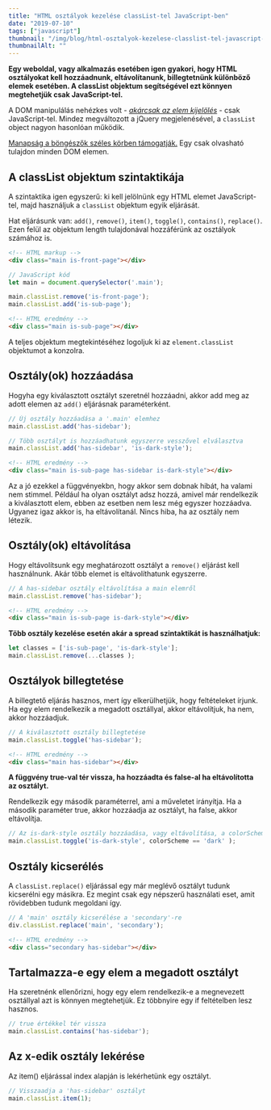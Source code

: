 ```yaml
---
title: "HTML osztályok kezelése classList-tel JavaScript-ben"
date: "2019-07-10"
tags: ["javascript"]
thumbnail: "/img/blog/html-osztalyok-kezelese-classlist-tel-javascript-ben.jpg"
thumbnailAlt: ""
---
```


**Egy weboldal, vagy alkalmazás esetében igen gyakori, hogy HTML osztályokat kell hozzáadnunk, eltávolítanunk, billegtetnünk különböző elemek esetében. A classList objektum segítségével ezt könnyen megtehetjük csak JavaScript-tel.**

A DOM manipulálás nehézkes volt - [_akárcsak az elem kijelölés_](https://conedevelopment.com/hu/dom-elemek-kijelolese-javascript-ben-a-queryselector-es-queryselectorall-segitsegevel/) - csak JavaScript-tel. Mindez megváltozott a jQuery megjelenésével, a `classList` object nagyon hasonlóan működik.

[Manapság a böngészők széles körben támogatják.](https://caniuse.com/#search=classList) Egy csak olvasható tulajdon minden DOM elemen.

## A classList objektum szintaktikája

A szintaktika igen egyszerű: ki kell jelölnünk egy HTML elemet JavaScript-tel, majd használjuk a `classList` objektum egyik eljárását.

Hat eljárásunk van: `add()`, `remove()`, `item()`, `toggle()`, `contains()`, `replace()`. Ezen felül az objektum length tulajdonával hozzáférünk az osztályok számához is.

```html
<!-- HTML markup -->
<div class="main is-front-page"></div>
```

```js
// JavaScript kód
let main = document.querySelector('.main');

main.classList.remove('is-front-page');
main.classList.add('is-sub-page');
```

```html
<!-- HTML eredmény -->
<div class="main is-sub-page"></div>
```

A teljes objektum megtekintéséhez logoljuk ki az `element.classList` objektumot a konzolra.

## Osztály(ok) hozzáadása

Hogyha egy kiválasztott osztályt szeretnél hozzáadni, akkor add meg az adott elemen az `add()` eljárásnak paraméterként.

```js
// Új osztály hozzáadása a '.main' elemhez
main.classList.add('has-sidebar');
```

```js
// Több osztályt is hozzáadhatunk egyszerre vesszővel elválasztva
main.classList.add('has-sidebar', 'is-dark-style');
```

```html
<!-- HTML eredmény -->
<div class="main is-sub-page has-sidebar is-dark-style"></div>
```

Az a jó ezekkel a függvényekbn, hogy akkor sem dobnak hibát, ha valami nem stimmel. Például ha olyan osztályt adsz hozzá, amivel már rendelkezik a kiválasztott elem, ebben az esetben nem lesz még egyszer hozzáadva. Ugyanez igaz akkor is, ha eltávolítanál. Nincs hiba, ha az osztály nem létezik.

## Osztály(ok) eltávolítása

Hogy eltávolítsunk egy meghatározott osztályt a `remove()` eljárást kell használnunk. Akár több elemet is eltávolíthatunk egyszerre.

```js
// A has-sidebar osztály eltávolítása a main elemről
main.classList.remove('has-sidebar');
```

```html
<!-- HTML eredmény -->
<div class="main is-sub-page is-dark-style"></div>
```

**Több osztály kezelése esetén akár a spread szintaktikát is használhatjuk:**

```js
let classes = ['is-sub-page', 'is-dark-style'];
main.classList.remove(...classes );
```

## Osztályok billegtetése

A billegtető eljárás hasznos, mert így elkerülhetjük, hogy feltételeket írjunk. Ha egy elem rendelkezik a megadott osztállyal, akkor eltávolítjuk, ha nem, akkor hozzáadjuk.

```js
// A kiválasztott osztály billegtetése
main.classList.toggle('has-sidebar');
```

```html
<!-- HTML eredmény -->
<div class="main has-sidebar"></div>
```

**A függvény true-val tér vissza, ha hozzáadta és false-al ha eltávolította az osztályt.**

Rendelkezik egy második paraméterrel, ami a műveletet irányítja. Ha a második paraméter true, akkor hozzáadja az osztályt, ha false, akkor eltávolítja.

```js
// Az is-dark-style osztály hozzáadása, vagy eltávolítása, a colorScheme == 'dark' feltétel alapján
main.classList.toggle('is-dark-style', colorScheme == 'dark' );
```

## Osztály kicserélés

A `classList.replace()` eljárással egy már meglévő osztályt tudunk kicserélni egy másikra. Ez megint csak egy népszerű használati eset, amit rövidebben tudunk megoldani így.

```js
// A 'main' osztály kicserélése a 'secondary'-re
div.classList.replace('main', 'secondary');
```

```html
<!-- HTML eredmény -->
<div class="secondary has-sidebar"></div>
```

## Tartalmazza-e egy elem a megadott osztályt

Ha szeretnénk ellenőrizni, hogy egy elem rendelkezik-e a megnevezett osztállyal azt is könnyen megtehetjük. Ez többnyire egy if feltételben lesz hasznos.

```js
// true értékkel tér vissza
main.classList.contains('has-sidebar');
```

## Az x-edik osztály lekérése

Az item() eljárással index alapján is lekérhetünk egy osztályt.

```js
// Visszaadja a 'has-sidebar' osztályt
main.classList.item(1);
```
